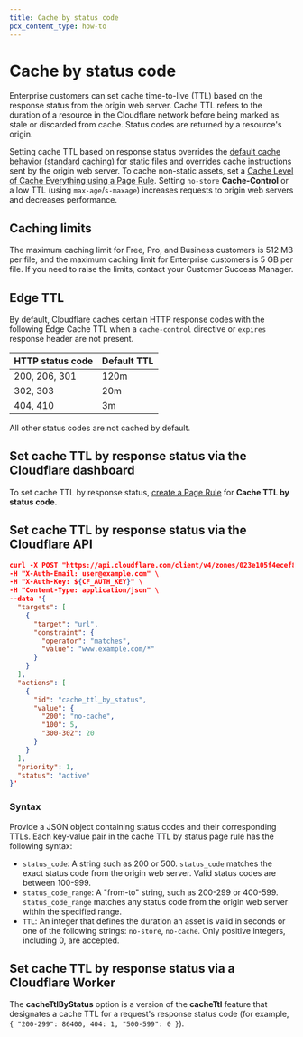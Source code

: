 ```yaml
---
title: Cache by status code
pcx_content_type: how-to
---
```


# Cache by status code

Enterprise customers can set cache time-to-live (TTL) based on the response status from the origin web server. Cache TTL refers to the duration of a resource in the Cloudflare network before being marked as stale or discarded from cache. Status codes are returned by a resource's origin.

Setting cache TTL based on response status overrides the [default cache behavior (standard caching)](/cache/concepts/default-cache-behavior/) for static files and overrides cache instructions sent by the origin web server. To cache non-static assets, set a [Cache Level of Cache Everything using a Page Rule](/cache/how-to/edge-browser-cache-ttl/create-page-rules/#cache-everything). Setting `no-store` **Cache-Control** or a low TTL (using `max-age`/`s-maxage`) increases requests to origin web servers and decreases performance.

## Caching limits

The maximum caching limit for Free, Pro, and Business customers is 512 MB per file, and the maximum caching limit for Enterprise customers is 5 GB per file. If you need to raise the limits, contact your Customer Success Manager.

## Edge TTL

By default, Cloudflare caches certain HTTP response codes with the following Edge Cache TTL when a `cache-control` directive or `expires` response header are not present.

| HTTP status code   | Default TTL  |
| ------------------ | ------------ |
| 200, 206, 301      |  120m        |
| 302, 303           |  20m         |
| 404, 410           |  3m          |

All other status codes are not cached by default.

## Set cache TTL by response status via the Cloudflare dashboard

To set cache TTL by response status, [create a Page Rule](/cache/how-to/edge-browser-cache-ttl/create-page-rules/#create-a-page-rule) for **Cache TTL by status code**.

## Set cache TTL by response status via the Cloudflare API

```json
curl -X POST "https://api.cloudflare.com/client/v4/zones/023e105f4ecef8ad9ca31a8372d0c353/pagerules" \     
-H "X-Auth-Email: user@example.com" \
-H "X-Auth-Key: ${CF_AUTH_KEY}" \
-H "Content-Type: application/json" \
--data '{
  "targets": [
    {
      "target": "url",
      "constraint": {
        "operator": "matches",
        "value": "www.example.com/*"
      }
    }
  ],
  "actions": [
    {
      "id": "cache_ttl_by_status",
      "value": {
        "200": "no-cache",
        "100": 5,
        "300-302": 20
      }
    }
  ],
  "priority": 1,
  "status": "active"
}'
```

### Syntax

Provide a JSON object containing status codes and their corresponding TTLs. Each key-value pair in the cache TTL by status page rule has the following syntax:

*   `status_code`: A string such as 200 or 500. `status_code` matches the exact status code from the origin web server. Valid status codes are between 100-999.
*   `status_code_range`: A "from-to" string, such as 200-299 or 400-599. `status_code_range` matches any status code from the origin web server within the specified range.
*   `TTL`: An integer that defines the duration an asset is valid in seconds or one of the following strings: `no-store`, `no-cache`. Only positive integers, including 0, are accepted.

## Set cache TTL by response status via a Cloudflare Worker

The **cacheTtlByStatus** option is a version of the **cacheTtl** feature that designates a cache TTL for a request's response status code (for example, `{ "200-299": 86400, 404: 1, "500-599": 0 }`).
